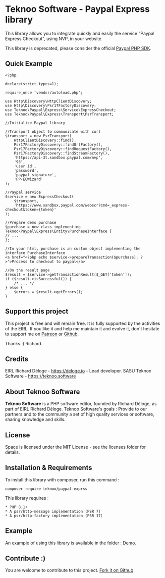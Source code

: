 Teknoo Software - Paypal Express library
===================================

This library allows you to integrate quickly and easily the service "Paypal Express Checkout", using NVP, in your website.

This library is deprecated, please consider the official [Paypal PHP SDK](https://paypal.github.io/PayPal-PHP-SDK/).

Quick Example
-------------
    <?php
    
    declare(strict_types=1);
    
    require_once 'vendor/autoload.php';
    
    use Http\Discovery\HttpClientDiscovery;
    use Http\Discovery\Psr17FactoryDiscovery;
    use Teknoo\Paypal\Express\Service\ExpressCheckout;
    use Teknoo\Paypal\Express\Transport\PsrTransport;
    
    //Initialize Paypal library
    
    //Transport object to communicate with curl
    $transport = new PsrTransport(
        HttpClientDiscovery::find(),
        Psr17FactoryDiscovery::findUrlFactory(),
        Psr17FactoryDiscovery::findRequestFactory(),
        Psr17FactoryDiscovery::findStreamFactory(),
        'https://api-3t.sandbox.paypal.com/nvp',
        '93',
        'user id',
        'password',
        'paypal signature',
        'PP-ECWizard'
    );
    
    //Paypal service
    $service = new ExpressCheckout(
        $transport,
        'https://www.sandbox.paypal.com/webscr?cmd=_express-checkout&token={token}'
    );
    
    //Prepare demo purchase
    $purchase = new class implementing Teknoo\Paypal\Express\Entity\PurchaseInterface {
    // ...
    };
    
    //In your html, purchase is an custom object implementing the interface PurchaseInterface
    <a href="<?php echo $service->prepareTransaction($purchase); ?>">Process to checkout to paypal</a>
    
    //On the result page
    $result = $service->getTransactionResult($_GET['token']);
    if ($result->isSuccessful()) {
        /* ... */
    } else {
        $errors = $result->getErrors();
    }

Support this project
---------------------
This project is free and will remain free. It is fully supported by the activities of the EIRL.
If you like it and help me maintain it and evolve it, don't hesitate to support me on
[Patreon](https://patreon.com/teknoo_software) or [Github](https://github.com/sponsors/TeknooSoftware).

Thanks :) Richard.

Credits
-------
EIRL Richard Déloge - <https://deloge.io> - Lead developer.
SASU Teknoo Software - <https://teknoo.software>

About Teknoo Software
---------------------
**Teknoo Software** is a PHP software editor, founded by Richard Déloge, as part of EIRL Richard Déloge.
Teknoo Software's goals : Provide to our partners and to the community a set of high quality services or software,
sharing knowledge and skills.

License
-------
Space is licensed under the MIT License - see the licenses folder for details.

Installation & Requirements
---------------------------
To install this library with composer, run this command :

    composer require teknoo/paypal-exprss

This library requires :

    * PHP 8.1+
    * A psr/http-message implementation (PSR 7)
    * A psr/http-factory implementation (PSR 17)

Example
-------
An example of using this library is available in the folder : [Demo](demo/index.php).

Contribute :)
-------------
You are welcome to contribute to this project. [Fork it on Github](CONTRIBUTING.md)


